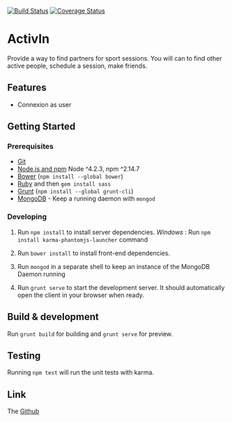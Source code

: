 [![Build Status](https://travis-ci.org/AdrienEtienne/activin.svg?branch=master)](https://travis-ci.org/AdrienEtienne/activin)
[![Coverage Status](https://coveralls.io/repos/github/AdrienEtienne/activin/badge.svg?branch=master)](https://coveralls.io/github/AdrienEtienne/activin?branch=master)

# ActivIn

Provide a way to find partners for sport sessions.
You will can to find other active people, schedule a session, make friends.

## Features

 * Connexion as user

## Getting Started

### Prerequisites

- [Git](https://git-scm.com/)
- [Node.js and npm](nodejs.org) Node ^4.2.3, npm ^2.14.7
- [Bower](bower.io) (`npm install --global bower`)
- [Ruby](https://www.ruby-lang.org) and then `gem install sass`
- [Grunt](http://gruntjs.com/) (`npm install --global grunt-cli`)
- [MongoDB](https://www.mongodb.org/) - Keep a running daemon with `mongod`

### Developing

1. Run `npm install` to install server dependencies.
   *Windows* : Run `npm install karma-phantomjs-launcher` command

2. Run `bower install` to install front-end dependencies.

3. Run `mongod` in a separate shell to keep an instance of the MongoDB Daemon running

4. Run `grunt serve` to start the development server. It should automatically open the client in your browser when ready.

## Build & development

Run `grunt build` for building and `grunt serve` for preview.

## Testing

Running `npm test` will run the unit tests with karma.

## Link

The [Github](https://github.com/AdrienEtienne/activin)

